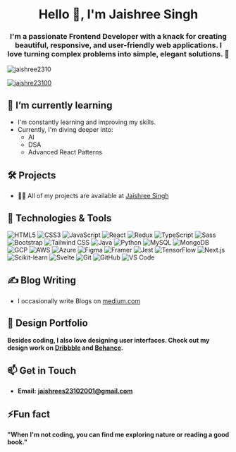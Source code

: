 <h1 align="center">Hello 👋, I'm Jaishree Singh</h1>
<h3 align="center">I'm a passionate Frontend Developer with a knack for creating beautiful, responsive, and user-friendly web applications. I love turning complex problems into simple, elegant solutions. 🚀</h3>
<!-- <img align="right" alt="Coding" width="400" src="https://camo.githubusercontent.com/691cdc5f9c4dc0e88650b97d480af9237d9422963bd1184f95e00087d3aa8bbd/68747470733a2f2f692e696d6775722e636f6d2f72486c456444712e676966"> -->
<p align="left"> <img src="https://komarev.com/ghpvc/?username=jaishree2310&label=Profile%20views&color=0e75b6&style=flat" alt="jaishree2310" /> </p>

<p align="left"> <a href="https://twitter.com/jaishre23100" target="blank"><img src="https://img.shields.io/twitter/follow/jaishre23100?logo=twitter&style=for-the-badge" alt="jaishre23100" /></a> </p>

## 🌱 I’m currently learning
- I'm constantly learning and improving my skills.
- Currently, I'm diving deeper into:
  * AI
  * DSA 
  * Advanced React Patterns
    
## 🛠 Projects
- 👨‍💻 All of my projects are available at [Jaishree Singh](https://jaishreesingh.vercel.app/)

 ## 🔧 Technologies & Tools

![HTML5](https://img.shields.io/badge/HTML5-E34F26?style=flat-square&logo=html5&logoColor=white)
![CSS3](https://img.shields.io/badge/CSS3-1572B6?style=flat-square&logo=css3&logoColor=white)
![JavaScript](https://img.shields.io/badge/JavaScript-F7DF1E?style=flat-square&logo=javascript&logoColor=black)
![React](https://img.shields.io/badge/React-61DAFB?style=flat-square&logo=react&logoColor=black)
![Redux](https://img.shields.io/badge/Redux-764ABC?style=flat-square&logo=redux&logoColor=white)
![TypeScript](https://img.shields.io/badge/TypeScript-007ACC?style=flat-square&logo=typescript&logoColor=white)
![Sass](https://img.shields.io/badge/Sass-CC6699?style=flat-square&logo=sass&logoColor=white)
![Bootstrap](https://img.shields.io/badge/Bootstrap-563D7C?style=flat-square&logo=bootstrap&logoColor=white)
![Tailwind CSS](https://img.shields.io/badge/Tailwind_CSS-38B2AC?style=flat-square&logo=tailwind-css&logoColor=white)
![Java](https://img.shields.io/badge/Java-007396?style=flat-square&logo=java&logoColor=white)
![Python](https://img.shields.io/badge/Python-3776AB?style=flat-square&logo=python&logoColor=white)
![MySQL](https://img.shields.io/badge/MySQL-4479A1?style=flat-square&logo=mysql&logoColor=white)
![MongoDB](https://img.shields.io/badge/MongoDB-47A248?style=flat-square&logo=mongodb&logoColor=white)
![GCP](https://img.shields.io/badge/Google%20Cloud-4285F4?style=flat-square&logo=google-cloud&logoColor=white)
![AWS](https://img.shields.io/badge/Amazon%20AWS-232F3E?style=flat-square&logo=amazon-aws&logoColor=white)
![Azure](https://img.shields.io/badge/Microsoft%20Azure-0078D4?style=flat-square&logo=microsoft-azure&logoColor=white)
![Figma](https://img.shields.io/badge/Figma-F24E1E?style=flat-square&logo=figma&logoColor=white)
![Framer](https://img.shields.io/badge/Framer-0055FF?style=flat-square&logo=framer&logoColor=white)
![Jest](https://img.shields.io/badge/Jest-C21325?style=flat-square&logo=jest&logoColor=white)
![TensorFlow](https://img.shields.io/badge/TensorFlow-FF6F00?style=flat-square&logo=tensorflow&logoColor=white)
![Next.js](https://img.shields.io/badge/Next.js-000000?style=flat-square&logo=nextdotjs&logoColor=white)
![Scikit-learn](https://img.shields.io/badge/scikit--learn-F7931E?style=flat-square&logo=scikit-learn&logoColor=white)
![Svelte](https://img.shields.io/badge/Svelte-FF3E00?style=flat-square&logo=svelte&logoColor=white)
![Git](https://img.shields.io/badge/Git-F05032?style=flat-square&logo=git&logoColor=white)
![GitHub](https://img.shields.io/badge/GitHub-181717?style=flat-square&logo=github&logoColor=white)
![VS Code](https://img.shields.io/badge/VS_Code-007ACC?style=flat-square&logo=visual-studio-code&logoColor=white)

## ✍️ Blog Writing
-  I occasionally write Blogs on [medium.com](https://medium.com/@jaishrees23102001)
  
 ## 🎨 Design Portfolio
 **Besides coding, I also love designing user interfaces. Check out my design work on [Dribbble](https://dribbble.com/jas2310) and [Behance](https://www.behance.net/jaishrees2310design).**

 ## 📫 Get in Touch
 - **Email:** **jaishrees23102001@gmail.com**

## ⚡Fun fact
 **"When I'm not coding, you can find me exploring nature or reading a good book."**











